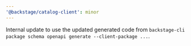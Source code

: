 ```yaml
---
'@backstage/catalog-client': minor
---
```


Internal update to use the updated generated code from `backstage-cli package schema openapi generate --client-package ...`.
